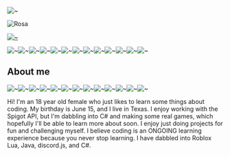 

![~](https://media.discordapp.net/attachments/595326600904572948/1063711327882850314/computersmall.png)



![Rosa](https://github-stats-alpha.vercel.app/api?username=rosapetals&cc=FFD4CD&tc=fff&ic=fff&bc=000)

[![~](https://streak-stats.demolab.com/?user=Rosapetals&theme=dracula)](https://git.io/streak-stats)

![~](https://media.discordapp.net/attachments/595326600904572948/1063711857606672504/computersmall.png)![~](https://media.discordapp.net/attachments/595326600904572948/1063711857606672504/computersmall.png)![~](https://media.discordapp.net/attachments/595326600904572948/1063711857606672504/computersmall.png)![~](https://media.discordapp.net/attachments/595326600904572948/1063711857606672504/computersmall.png)![~](https://media.discordapp.net/attachments/595326600904572948/1063711857606672504/computersmall.png)![~](https://media.discordapp.net/attachments/595326600904572948/1063711857606672504/computersmall.png)![~](https://media.discordapp.net/attachments/595326600904572948/1063711857606672504/computersmall.png)![~](https://media.discordapp.net/attachments/595326600904572948/1063711857606672504/computersmall.png)![~](https://media.discordapp.net/attachments/595326600904572948/1063711857606672504/computersmall.png)![~](https://media.discordapp.net/attachments/595326600904572948/1063711857606672504/computersmall.png)![~](https://media.discordapp.net/attachments/595326600904572948/1063711857606672504/computersmall.png)![~](https://media.discordapp.net/attachments/595326600904572948/1063711857606672504/computersmall.png)![~](https://media.discordapp.net/attachments/595326600904572948/1063711857606672504/computersmall.png)

## About me

![~](https://media.discordapp.net/attachments/595326600904572948/1063711857606672504/computersmall.png)![~](https://media.discordapp.net/attachments/595326600904572948/1063711857606672504/computersmall.png)![~](https://media.discordapp.net/attachments/595326600904572948/1063711857606672504/computersmall.png)![~](https://media.discordapp.net/attachments/595326600904572948/1063711857606672504/computersmall.png)![~](https://media.discordapp.net/attachments/595326600904572948/1063711857606672504/computersmall.png)![~](https://media.discordapp.net/attachments/595326600904572948/1063711857606672504/computersmall.png)![~](https://media.discordapp.net/attachments/595326600904572948/1063711857606672504/computersmall.png)![~](https://media.discordapp.net/attachments/595326600904572948/1063711857606672504/computersmall.png)![~](https://media.discordapp.net/attachments/595326600904572948/1063711857606672504/computersmall.png)![~](https://media.discordapp.net/attachments/595326600904572948/1063711857606672504/computersmall.png)![~](https://media.discordapp.net/attachments/595326600904572948/1063711857606672504/computersmall.png)![~](https://media.discordapp.net/attachments/595326600904572948/1063711857606672504/computersmall.png)![~](https://media.discordapp.net/attachments/595326600904572948/1063711857606672504/computersmall.png)



Hi! I'm an 18 year old female who just likes to learn some things about coding. My birthday is June 15, and I live in Texas. I enjoy working with the Spigot API, but I'm dabbling into C# and making some real games, which hopefully I'll be able to learn more about soon. I enjoy just doing projects for fun and challenging myself. I believe coding is an ONGOING learning experience because you never stop learning. I have dabbled into Roblox Lua, Java, discord.js, and C#.




